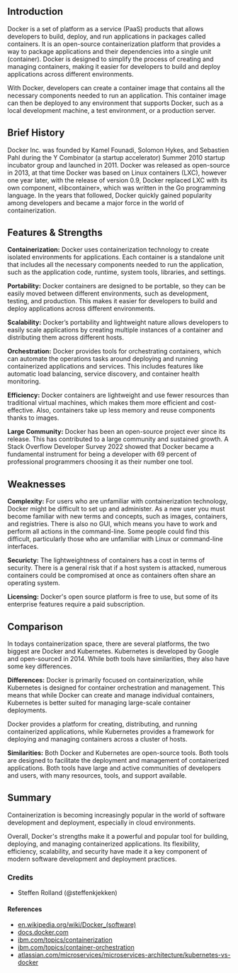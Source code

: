 
## Introduction

Docker is a set of platform as a service (PaaS) products that allows developers to build, deploy, and run applications in packages called containers. It is an open-source containerization platform that provides a way to package applications and their dependencies into a single unit (container).
Docker is designed to simplify the process of creating and managing containers, making it easier for developers to build and deploy applications across different environments.

With Docker, developers can create a container image that contains all the necessary components needed to run an application. This container image can then be deployed to any environment that supports Docker, such as a local development machine, a test environment, or a production server.


## Brief History

Docker Inc. was founded by Kamel Founadi, Solomon Hykes, and Sebastien Pahl during the Y Combinator (a startup accelerator) Summer 2010 startup incubator group and launched in 2011.
Docker was released as open-source in 2013, at that time Docker was based on Linux containers (LXC), however one year later, with the release of version 0.9, Docker replaced LXC with its own component, «libcontainer», which was written in the Go programming language.
In the years that followed, Docker quickly gained popularity among developers and became a major force in the world of containerization.


## Features & Strengths

**Containerization:** Docker uses containerization technology to create isolated environments for applications. Each container is a standalone unit that includes all the necessary components needed to run the application, such as the application code, runtime, system tools, libraries, and settings. 

**Portability:** Docker containers are designed to be portable, so they can be easily moved between different environments, such as development, testing, and production. This makes it easier for developers to build and deploy applications across different environments.

**Scalability:** Docker’s portability and lightweight nature allows developers to easily scale applications by creating multiple instances of a container and distributing them across different hosts. 

**Orchestration:** Docker provides tools for orchestrating containers,  which can automate the operations tasks around deploying and running containerized applications and services. This includes features like automatic load balancing, service discovery, and container health monitoring.

**Efficiency:** Docker containers are lightweight and use fewer resources than traditional virtual machines, which makes them more efficient and cost-effective. Also, containers take up less memory and reuse components thanks to images.

**Large Community:** Docker has been an open-source project ever since its release. This has contributed to a large community and sustained growth. A Stack Overflow Developer Survey 2022 showed that Docker became a fundamental instrument for being a developer with 69 percent of professional programmers choosing it as their number one tool.

## Weaknesses

**Complexity:** For users who are unfamiliar with containerization technology, Docker might be difficult to set up and administer. As a new user you must become familiar with new terms and concepts, such as images, containers, and registries. There is also no GUI, which means you have to work and perform all actions in the command-line. Some people could find this difficult, particularly those who are unfamiliar with Linux or command-line interfaces.

**Securicty:** The lightweightness of containers has a cost in terms of security. There is a general risk that if a host system is attacked, numerous containers could be compromised at once as containers often share an operating system.

**Licensing:** Docker's open source platform is free to use, but some of its enterprise features require a paid subscription.


## Comparison

In todays containerization space, there are several platforms, the two biggest are Docker and Kubernetes. Kubernetes is developed by Google and open-sourced in 2014. While both tools have similarities, they also have some key differences.

**Differences:**
Docker is primarily focused on containerization, while Kubernetes is designed for container orchestration and management. This means that while Docker can create and manage individual containers, Kubernetes is better suited for managing large-scale container deployments.

Docker provides a platform for creating, distributing, and running containerized applications, while Kubernetes provides a framework for deploying and managing containers across a cluster of hosts.

**Similarities:** 
Both Docker and Kubernetes are open-source tools.
Both tools are designed to facilitate the deployment and management of containerized applications.
Both tools have large and active communities of developers and users, with many resources, tools, and support available.


## Summary

Containerization is becoming increasingly popular in the world of software development and deployment, especially in cloud environments.

Overall, Docker's strengths make it a powerful and popular tool for building, deploying, and managing containerized applications. Its flexibility, efficiency, scalability, and security have made it a key component of modern software development and deployment practices.

### Credits

- Steffen Rolland (@steffenkjekken)

#### References

- [en.wikipedia.org/wiki/Docker_(software)](https://en.wikipedia.org/wiki/Docker_(software))
- [docs.docker.com](https://docs.docker.com/)
- [ibm.com/topics/containerization](https://www.ibm.com/topics/containerization)
- [ibm.com/topics/container-orchestration](https://www.ibm.com/topics/container-orchestration)
- [atlassian.com/microservices/microservices-architecture/kubernetes-vs-docker](https://www.atlassian.com/microservices/microservices-architecture/kubernetes-vs-docker#:~:text=While%20Docker%20is%20a%20container,CRI%20(Container%20Runtime%20Interface).)
